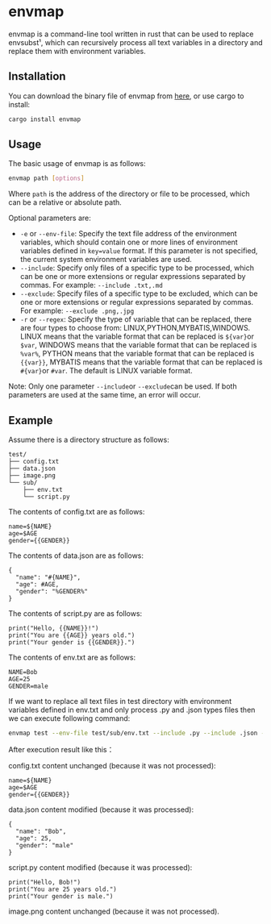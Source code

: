 # envmap

envmap is a command-line tool written in rust that can be used to replace envsubst¹, which can recursively process all text variables in a directory and replace them with environment variables.

## Installation

You can download the binary file of envmap from [here](https://github.com/padeyao4/envmap/releases), or use cargo to install:

```bash
cargo install envmap
```

## Usage

The basic usage of envmap is as follows:

```bash
envmap path [options]
```

Where `path` is the address of the directory or file to be processed, which can be a relative or absolute path.

Optional parameters are:

- `-e` or `--env-file`: Specify the text file address of the environment variables, which should contain one or more lines of environment variables defined in `key=value` format. If this parameter is not specified, the current system environment variables are used.
- `--include`: Specify only files of a specific type to be processed, which can be one or more extensions or regular expressions separated by commas. For example: `--include .txt,.md`
- `--exclude`: Specify files of a specific type to be excluded, which can be one or more extensions or regular expressions separated by commas. For example: `--exclude .png,.jpg`
- `-r` or `--regex`: Specify the type of variable that can be replaced, there are four types to choose from: LINUX,PYTHON,MYBATIS,WINDOWS. LINUX means that the variable format that can be replaced is `${var}`or `$var`, WINDOWS means that the variable format that can be replaced is `%var%`, PYTHON means that the variable format that can be replaced is `{{var}}`, MYBATIS means that the variable format that can be replaced is `#{var}`or `#var`. The default is LINUX variable format.

Note: Only one parameter `--include`or `--exclude`can be used. If both parameters are used at the same time, an error will occur.

## Example

Assume there is a directory structure as follows:

```text
test/
├── config.txt
├── data.json
├── image.png
└── sub/
    ├── env.txt
    └── script.py
```

The contents of config.txt are as follows:

```text
name=${NAME}
age=$AGE
gender={{GENDER}}
```

The contents of data.json are as follows:

```text
{
  "name": "#{NAME}",
  "age": #AGE,
  "gender": "%GENDER%"
}
```

The contents of script.py are as follows:

```text
print("Hello, {{NAME}}!")
print("You are {{AGE}} years old.")
print("Your gender is {{GENDER}}.")
```

The contents of env.txt are as follows:

```text
NAME=Bob
AGE=25
GENDER=male
```

If we want to replace all text files in test directory with environment variables defined in env.txt and only process .py and .json types files then we can execute following command:

```bash
envmap test --env-file test/sub/env.txt --include .py --include .json --regex PYTHON
```

After execution result like this：

config.txt content unchanged (because it was not processed):

```text
name=${NAME}
age=$AGE
gender={{GENDER}}
```

data.json content modified (because it was processed):

```text
{
  "name": "Bob",
  "age": 25,
  "gender": "male"
}
```

script.py content modified (because it was processed):

```text
print("Hello, Bob!")
print("You are 25 years old.")
print("Your gender is male.")
```

image.png content unchanged (because it was not processed).

